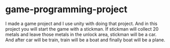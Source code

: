 # game-programming-project
I made a game project and I use unity with doing that project. And in this project you will start the game with a stickman. If stickman will collect 20 metals and leave those metals in the unlock area, stickman will be a car. And after car will be train, train will be a boat and finally boat will be a plane.
